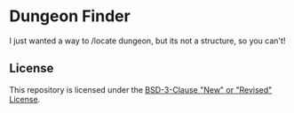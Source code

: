 # Dungeon Finder
I just wanted a way to /locate dungeon, but its not a structure, so you can't!

## License

This repository is licensed under the [BSD-3-Clause "New" or "Revised" License](LICENSE).